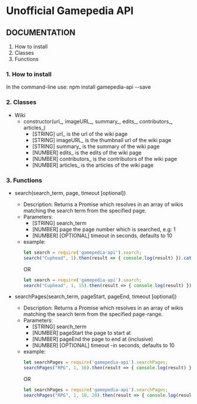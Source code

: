 ﻿# Unofficial Gamepedia API

## DOCUMENTATION
1. How to install
2. Classes
3. Functions

### 1. How to install
In the command-line use: npm install gamepedia-api --save

### 2. Classes
- Wiki
  - constructor(url_, imageURL_, summary_, edits_, contributors_, articles_)
	- [STRING] url_ is the url of the wiki page
	- [STRING] imageURL_ is the thumbnail url of the wiki page
	- [STRING] summary_ is the summary of the wiki page
	- [NUMBER] edits_ is the edits of the wiki page
	- [NUMBER] contributors_ is the contributors of the wiki page
	- [NUMBER] articles_ is the articles of the wiki page

### 3. Functions
- search(search_term, page, timeout [optional])
  - Description: Returns a Promise which resolves in an array of wikis matching the search term from the specified page.
  - Parameters:
	- [STRING] search_term
	- [NUMBER] page the page number which is searched, e.g: 1
	- [NUMBER] [OPTIONAL] timeout in seconds, defaults to 10
  - example:
	```javascript
	let search = require('gamepedia-api').search;
	search("Cuphead", 1).then(result => { console.log(result) }).catch(err => { console.log("ERROR: "+err) });
	```
	OR
	```javascript
	let search = require('gamepedia-api').search;
	search("Cuphead", 1, 15).then(result => { console.log(result) }).catch(err => { console.log("ERROR: "+err) });
	```

- searchPages(search_term, pageStart, pageEnd, timeout [optional])
  - Description: Returns a Promise which resolves in an array of wikis matching the search term from the specified page-range.
  - Parameters:
	- [STRING] search_term
	- [NUMBER] pageStart the page to start at
	- [NUMBER] pageEnd the page to end at (inclusive)
	- [NUMBER] [OPTIONAL] timeout -in seconds, defaults to 10
  - example:
	```javascript
	let searchPages = require('gamepedia-api').searchPages;
	searchPages("RPG", 1, 10).then(result => { console.log(result) }).catch(err => { console.log("ERROR: "+err) });
	```
	OR
	```javascript
	let searchPages = require('gamepedia-api').searchPages;
	searchPages("RPG", 1, 10, 20).then(result => { console.log(result) }).catch(err => { console.log("ERROR: "+err) });
	```
